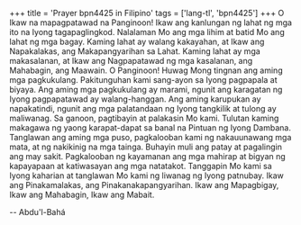 +++
title = 'Prayer bpn4425 in Filipino'
tags = ['lang-tl', 'bpn4425']
+++
O Ikaw na mapagpatawad na Panginoon! Ikaw ang kanlungan ng lahat ng mga ito na Iyong tagapaglingkod. Nalalaman Mo ang mga lihim at batid Mo ang lahat ng mga bagay. Kaming lahat ay walang kakayahan, at Ikaw ang Napakalakas, ang Makapangyarihan sa Lahat. Kaming lahat ay mga makasala­nan, at Ikaw ang Nagpapatawad ng mga kasalanan, ang Mahabagin, ang Maawain. O Panginoon! Huwag Mong tingnan ang aming mga pagkukulang. Pakitunguhan kami sang-ayon sa Iyong pagpapala at biyaya. Ang aming mga pagkukulang ay marami, ngunit ang karagatan ng Iyong pagpapatawad ay walang-hanggan. Ang aming karupukan ay napakatindi, ngunit ang mga palatandaan ng Iyong tangkilik at tulong ay maliwanag. Sa ganoon, pagtibayin at palakasin Mo kami. Tulutan kaming makagawa ng yaong karapat-dapat sa banal na Pintuan ng Iyong Dambana. Tanglawan ang aming mga puso, pagkalooban kami ng nakauunawang mga mata, at ng nakikinig na mga tainga. Buhayin muli ang patay at pagalingin ang may sakit. Pagkalooban ng kayamanan ang mga mahirap at bigyan ng kapayapaan at katiwasayan ang mga natatakot. Tanggapin Mo kami sa Iyong kaharian at tanglawan Mo kami ng liwanag ng Iyong patnubay. Ikaw ang Pinakamalakas, ang Pinakanakapangyarihan. Ikaw ang Mapagbigay, Ikaw ang Mahabagin, Ikaw ang Mabait.

-- Abdu'l-Bahá
